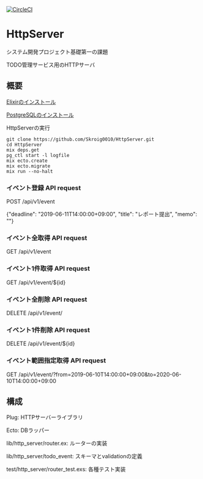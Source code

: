 [![CircleCI](https://circleci.com/gh/Skroig0010/HttpServer.svg?style=svg)](https://circleci.com/gh/Skroig0010/HttpServer)
# HttpServer

システム開発プロジェクト基礎第一の課題

TODO管理サービス用のHTTPサーバ

## 概要
[Elixirのインストール](https://elixir-lang.org/install.html)

[PostgreSQLのインストール](https://www.postgresql.org/download/)

HttpServerの実行
```
git clone https://github.com/Skroig0010/HttpServer.git
cd HttpServer
mix deps.get
pg_ctl start -l logfile
mix ecto.create
mix ecto.migrate
mix run --no-halt
```

### イベント登録 API request
POST /api/v1/event

{"deadline": "2019-06-11T14:00:00+09:00", "title": "レポート提出", "memo": ""}

### イベント全取得 API request
GET /api/v1/event

### イベント1件取得 API request
GET /api/v1/event/${id}

### イベント全削除 API request
DELETE /api/v1/event/

### イベント1件削除 API request
DELETE /api/v1/event/${id}

### イベント範囲指定取得 API request
GET /api/v1/event/?from=2019-06-10T14:00:00+09:00&to=2020-06-10T14:00:00+09:00


## 構成
Plug: HTTPサーバーライブラリ

Ecto: DBラッパー


lib/http\_server/router.ex: ルーターの実装

lib/http\_server/todo\_event: スキーマとvalidationの定義


test/http\_server/router\_test.exs: 各種テスト実装
